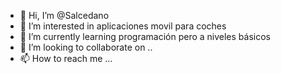 - 👋 Hi, I’m @Salcedano
- 👀 I’m interested in  aplicaciones movil para coches 
- 🌱 I’m currently learning  programación pero a niveles básicos
- 💞️ I’m looking to collaborate on ..
- 📫 How to reach me ...

<!---
Salcedano/Salcedano is a ✨ special ✨ repository because its `README.md` (this file) appears on your GitHub profile.
You can click the Preview link to take a look at your changes.dddd
--->
